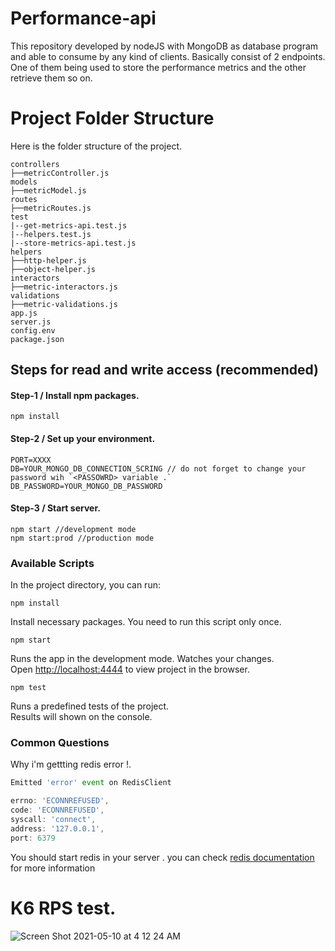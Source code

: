 # Performance-api

This repository developed by nodeJS with MongoDB as database program and able to consume by any kind of clients.
Basically consist of 2 endpoints. One of them being used to store the performance metrics and the other retrieve them so on.

# Project Folder Structure

Here is the folder structure of the project.

    controllers
    ├──metricController.js
    models
    ├──metricModel.js
    routes
    ├──metricRoutes.js
    test
    |--get-metrics-api.test.js
    |--helpers.test.js
    |--store-metrics-api.test.js
    helpers
    ├──http-helper.js
    ├──object-helper.js
    interactors
    ├──metric-interactors.js
    validations
    ├──metric-validations.js
    app.js
    server.js
    config.env
    package.json

## Steps for read and write access (recommended)

#### Step-1 / Install npm packages.

```
npm install
```

#### Step-2 / Set up your environment.

```
PORT=XXXX
DB=YOUR_MONGO_DB_CONNECTION_SCRING // do not forget to change your password wih `<PASSOWRD> variable .`
DB_PASSWORD=YOUR_MONGO_DB_PASSWORD
```

#### Step-3 / Start server.

```
npm start //development mode
npm start:prod //production mode
```

### Available Scripts

In the project directory, you can run:

```
npm install
```

Install necessary packages. You need to run this script only once.

```
npm start
```

Runs the app in the development mode. Watches your changes. \
Open [http://localhost:4444](http://localhost:4444) to view project in the browser.

```
npm test
```

Runs a predefined tests of the project. \
Results will shown on the console.

### Common Questions

Why i'm gettting redis error !.

```javascript
Emitted 'error' event on RedisClient

errno: 'ECONNREFUSED',
code: 'ECONNREFUSED',
syscall: 'connect',
address: '127.0.0.1',
port: 6379
```

You should start redis in your server . you can check [redis documentation](https://redis.io/) for more information

# K6 RPS test.

![Screen Shot 2021-05-10 at 4 12 24 AM](https://user-images.githubusercontent.com/82615231/117595231-eacd0b00-b148-11eb-8cd1-e64b3148bfd7.png)
